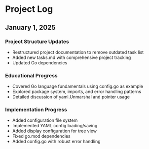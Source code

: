 # Project Log

## January 1, 2025

### Project Structure Updates
- Restructured project documentation to remove outdated task list
- Added new tasks.md with comprehensive project tracking
- Updated Go dependencies

### Educational Progress
- Covered Go language fundamentals using config.go as example
- Explored package system, imports, and error handling patterns
- Detailed discussion of yaml.Unmarshal and pointer usage

### Implementation Progress
- Added configuration file system
- Implemented YAML config loading/saving
- Added display configuration for tree view
- Fixed go.mod dependencies
- Added config.go with robust error handling